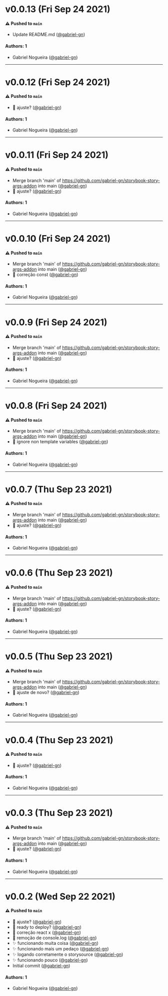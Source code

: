 # v0.0.13 (Fri Sep 24 2021)

#### ⚠️ Pushed to `main`

- Update README.md ([@gabriel-gn](https://github.com/gabriel-gn))

#### Authors: 1

- Gabriel Nogueira ([@gabriel-gn](https://github.com/gabriel-gn))

---

# v0.0.12 (Fri Sep 24 2021)

#### ⚠️ Pushed to `main`

- :wrench: ajuste? ([@gabriel-gn](https://github.com/gabriel-gn))

#### Authors: 1

- Gabriel Nogueira ([@gabriel-gn](https://github.com/gabriel-gn))

---

# v0.0.11 (Fri Sep 24 2021)

#### ⚠️ Pushed to `main`

- Merge branch 'main' of https://github.com/gabriel-gn/storybook-story-args-addon into main ([@gabriel-gn](https://github.com/gabriel-gn))
- :wrench: ajuste? ([@gabriel-gn](https://github.com/gabriel-gn))

#### Authors: 1

- Gabriel Nogueira ([@gabriel-gn](https://github.com/gabriel-gn))

---

# v0.0.10 (Fri Sep 24 2021)

#### ⚠️ Pushed to `main`

- Merge branch 'main' of https://github.com/gabriel-gn/storybook-story-args-addon into main ([@gabriel-gn](https://github.com/gabriel-gn))
- :wrench: correção const ([@gabriel-gn](https://github.com/gabriel-gn))

#### Authors: 1

- Gabriel Nogueira ([@gabriel-gn](https://github.com/gabriel-gn))

---

# v0.0.9 (Fri Sep 24 2021)

#### ⚠️ Pushed to `main`

- Merge branch 'main' of https://github.com/gabriel-gn/storybook-story-args-addon into main ([@gabriel-gn](https://github.com/gabriel-gn))
- :wrench: ajuste? ([@gabriel-gn](https://github.com/gabriel-gn))

#### Authors: 1

- Gabriel Nogueira ([@gabriel-gn](https://github.com/gabriel-gn))

---

# v0.0.8 (Fri Sep 24 2021)

#### ⚠️ Pushed to `main`

- Merge branch 'main' of https://github.com/gabriel-gn/storybook-story-args-addon into main ([@gabriel-gn](https://github.com/gabriel-gn))
- :wrench: ignore non template variables ([@gabriel-gn](https://github.com/gabriel-gn))

#### Authors: 1

- Gabriel Nogueira ([@gabriel-gn](https://github.com/gabriel-gn))

---

# v0.0.7 (Thu Sep 23 2021)

#### ⚠️ Pushed to `main`

- Merge branch 'main' of https://github.com/gabriel-gn/storybook-story-args-addon into main ([@gabriel-gn](https://github.com/gabriel-gn))
- :wrench: ajuste? ([@gabriel-gn](https://github.com/gabriel-gn))

#### Authors: 1

- Gabriel Nogueira ([@gabriel-gn](https://github.com/gabriel-gn))

---

# v0.0.6 (Thu Sep 23 2021)

#### ⚠️ Pushed to `main`

- Merge branch 'main' of https://github.com/gabriel-gn/storybook-story-args-addon into main ([@gabriel-gn](https://github.com/gabriel-gn))
- :wrench: ajuste? ([@gabriel-gn](https://github.com/gabriel-gn))

#### Authors: 1

- Gabriel Nogueira ([@gabriel-gn](https://github.com/gabriel-gn))

---

# v0.0.5 (Thu Sep 23 2021)

#### ⚠️ Pushed to `main`

- Merge branch 'main' of https://github.com/gabriel-gn/storybook-story-args-addon into main ([@gabriel-gn](https://github.com/gabriel-gn))
- :wrench: ajuste de novo? ([@gabriel-gn](https://github.com/gabriel-gn))

#### Authors: 1

- Gabriel Nogueira ([@gabriel-gn](https://github.com/gabriel-gn))

---

# v0.0.4 (Thu Sep 23 2021)

#### ⚠️ Pushed to `main`

- :wrench: ajuste? ([@gabriel-gn](https://github.com/gabriel-gn))

#### Authors: 1

- Gabriel Nogueira ([@gabriel-gn](https://github.com/gabriel-gn))

---

# v0.0.3 (Thu Sep 23 2021)

#### ⚠️ Pushed to `main`

- Merge branch 'main' of https://github.com/gabriel-gn/storybook-story-args-addon into main ([@gabriel-gn](https://github.com/gabriel-gn))
- :wrench: ajuste? ([@gabriel-gn](https://github.com/gabriel-gn))

#### Authors: 1

- Gabriel Nogueira ([@gabriel-gn](https://github.com/gabriel-gn))

---

# v0.0.2 (Wed Sep 22 2021)

#### ⚠️ Pushed to `main`

- :wrench: ajuste? ([@gabriel-gn](https://github.com/gabriel-gn))
- :wrench: ready to deploy? ([@gabriel-gn](https://github.com/gabriel-gn))
- :wrench: correção react x ([@gabriel-gn](https://github.com/gabriel-gn))
- :wrench: remoção de console.log ([@gabriel-gn](https://github.com/gabriel-gn))
- :sparkles: funcionando muita coisa ([@gabriel-gn](https://github.com/gabriel-gn))
- :sparkles: funcionando mais um pedaço ([@gabriel-gn](https://github.com/gabriel-gn))
- :sparkles: logando corretamente o storysource ([@gabriel-gn](https://github.com/gabriel-gn))
- :sparkles: funcionando pouco ([@gabriel-gn](https://github.com/gabriel-gn))
- Initial commit ([@gabriel-gn](https://github.com/gabriel-gn))

#### Authors: 1

- Gabriel Nogueira ([@gabriel-gn](https://github.com/gabriel-gn))
